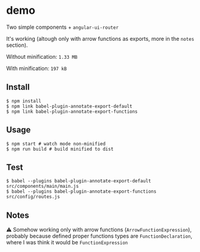 # demo

Two simple components + `angular-ui-router`

It's working (altough only with arrow functions as exports, more in the `notes` section).

Without minification: `1.33 MB`

With minification: `197 kB`

## Install

```
$ npm install
$ npm link babel-plugin-annotate-export-default
$ npm link babel-plugin-annotate-export-functions
```

## Usage

```
$ npm start # watch mode non-minified
$ npm run build # build minified to dist
```

## Test

```
$ babel --plugins babel-plugin-annotate-export-default src/components/main/main.js
$ babel --plugins babel-plugin-annotate-export-functions src/config/routes.js
```

## Notes

:warning: Somehow working only with arrow functions (`ArrowFunctionExpression`),
probably because defined proper functions types are `FunctionDeclaration`, where I was think
it would be `FunctionExpression`
